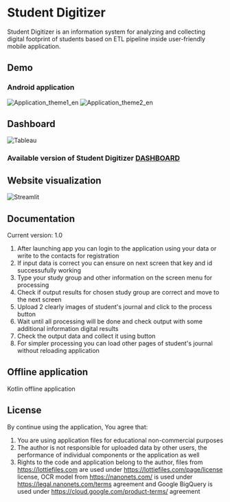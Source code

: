 # Student Digitizer
Student Digitizer is an information system for analyzing and collecting digital footprint of students based on ETL pipeline inside user-friendly mobile application.

## Demo
### Android application

![Application_theme1_en](https://user-images.githubusercontent.com/44023937/159205354-20ca9a34-000a-419d-bbca-e0980b1ff8a1.gif)
![Application_theme2_en](https://user-images.githubusercontent.com/44023937/159205369-63c4e6fd-527f-436b-b1ce-c34bcaccad80.gif)

## Dashboard
![Tableau](https://user-images.githubusercontent.com/44023937/159197856-71ce4c09-d7ee-4b51-bd1e-d7d0031a0337.gif)

### Available version of Student Digitizer [DASHBOARD](https://public.tableau.com/app/profile/dmitry.moskalev/viz/StudentDigitizer/Dashboard_1)

## Website visualization
![Streamlit](https://user-images.githubusercontent.com/44023937/159197920-d9bf154c-b808-4b05-821f-0c6d0179ccf9.gif)


## Documentation
Current version: 1.0

1. After launching app you can login to the application using your data or write to the contacts for registration
2. If input data is correct you can ensure on next screen that key and id successufully working
3. Type your study group and other information on the screen menu for processing
4. Check if output results for chosen study group are correct and move to the next screen
5. Upload 2 clearly images of student's journal and click to the process button
6. Wait until all processing will be done and check output with some additional information digital results
7. Check the output data and collect it using button
8. For simpler processing you can load other pages of student's journal without reloading application

## Offline application
Kotlin offline application

## License
By continue using the application, You agree that:
1. You are using application files for educational non-commercial purposes
2. The author is not responsible for uploaded data by other users, the performance of individual components or the application as well
3. Rights to the code and application belong to the author, files from https://lottiefiles.com are used under https://lottiefiles.com/page/license license, OCR model from https://nanonets.com/ is used under https://legal.nanonets.com/terms agreement and Google BigQuery is used under https://cloud.google.com/product-terms/ agreement
